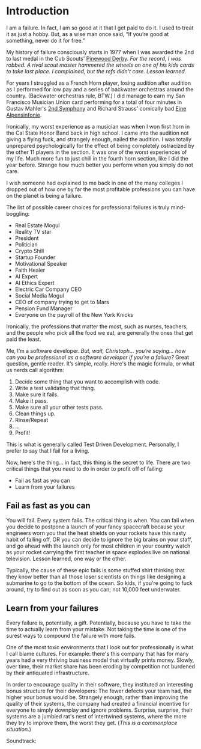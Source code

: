 # Introduction

I am a failure. In fact, I am so good at it that I get paid to do it. I used to treat it as just a hobby. But, as a 
wise man once said, “If you’re good at something, never do it for free.”

My history of failure consciously starts in 1977 when I was awarded the 2nd to last medal in the Cub Scouts'
[Pinewood Derby](https://en.wikipedia.org/wiki/Pinewood_derby). _For the record, I was robbed. 
A rival scout master hammered the wheels on one of his kids cards to take last place. I complained, but the refs didn't
care. Lesson learned._

For years I struggled as a French Horn player, losing audition after audition as I performed for low pay and a series of
backwater orchestras around the country. (Backwater orchestras rule, BTW.) I did manage to earn my San Francisco Musician
Union card performing for a total of four minutes in  Gustav Mahler's 
[2nd Symphony](https://en.wikipedia.org/wiki/Symphony_No._2_(Mahler)) and Richard Strauss' comically bad 
[Eine Alpensinfonie](https://en.wikipedia.org/wiki/An_Alpine_Symphony). 

Ironically, my worst experience as a musician was when I won first horn in the Cal State Honor Band back in high school. 
I came into the audition not giving a flying fuck, and strangely enough, nailed the audition. I was totally unprepared
psychologically for the effect of being completely ostracized by the other 11 players in the section. It was one of the
worst experiences of my life. Much more fun to just chill in the fourth horn section, like I did the year before. 
Strange how much better you perform when you simply do not care. 

I wish someone had explained to me back in one of the many colleges I dropped out of how one by far the most profitable
professions you can have on the planet is being a failure. 

The list of possible career choices for professional failures is truly mind-boggling:

* Real Estate Mogul
* Reality TV star
* President
* Politician
* Crypto Shill
* Startup Founder
* Motivational Speaker
* Faith Healer 
* AI Expert 
* AI Ethics Expert 
* Electric Car Company CEO
* Social Media Mogul
* CEO of company trying to get to Mars
* Pension Fund Manager
* Everyone on the payroll of the New York Knicks

Ironically, the professions that matter the most, such as nurses, teachers, and the people who pick all the food we eat,
are generally the ones that get paid the least. 

Me, I’m a software developer. _But, wait, Christoph… you’re saying… how can you be professional as a software developer
if you’re a failure?_ Great question, gentle reader. It’s simple, really. Here's the magic formula, or what us nerds call
algorithm:

1. Decide some thing that you want to accomplish with code.
2. Write a test validating that thing.
3. Make sure it fails.
4. Make it pass.
5. Make sure all your other tests pass.
6. Clean things up. 
7. Rinse/Repeat
8. …
9. Profit!

This is what is generally called Test Driven Development. Personally, I prefer to say that I fail for a living.

Now, here's the thing... in fact, this thing is the secret to life. There are two critical things that you need to do
in order to profit off of failing:

* Fail as fast as you can
* Learn from your failures

## Fail as fast as you can

You will fail. Every system fails. The critical thing is when. You can fail when you decide to postpone a launch of your 
fancy spacecraft because your engineers worn you that the heat shields on your rockets have this nasty habit of falling
off, OR you can decide to ignore the big brains on your staff, and go ahead with the launch only for most children in
your country watch as your rocket carrying the first teacher in space explodes live on national television.
Lesson learned, one way or the other.

Typically, the cause of these epic fails is some stuffed shirt thinking that they know better than all those loser 
scientists on things like designing a submarine to go to the bottom of the ocean. So kids, if you're going to fuck 
around, try to find out as soon as you can; not 10,000 feet underwater. 

## Learn from your failures

Every failure is, potentially, a gift. Potentially, because you have to take the time to actually learn from your
mistake. Not taking the time is one of the surest ways to compound the failure with more fails. 

One of the most toxic environments that I look out for professionally is what I call blame cultures. For example: 
there's this company that has for many years had a very thriving business model that virtually prints money. Slowly, 
over time, their market share has been eroding by competition not burdened by their antiquated infrastructure. 

In order to encourage quality in their software, they instituted an interesting bonus structure for their developers:
The fewer defects your team had, the higher your bonus would be. Strangely enough, rather than improving the quality
of their systems, the company had created a financial incentive for everyone to simply downplay and ignore problems.
Surprise, surprise, their systems are a jumbled rat's nest of intertwined systems, where the more they try to improve
them, the worst they get. (_This is a commonplace situation._)  




Soundtrack:

